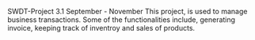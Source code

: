 SWDT-Project
3.1 September - November
This project, is used to manage business transactions. Some of the functionalities include, generating invoice, keeping track of inventroy and sales of products.
